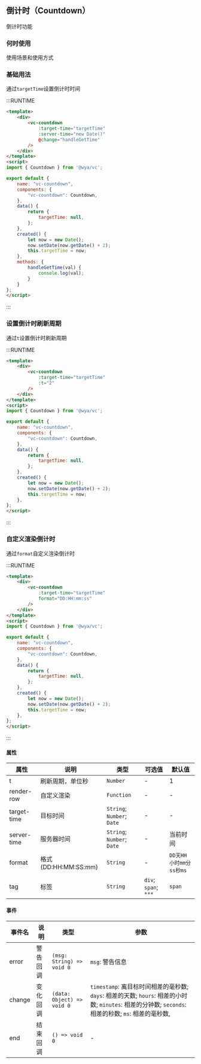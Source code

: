 ## 倒计时（Countdown）
倒计时功能

### 何时使用

使用场景和使用方式

### 基础用法
通过`targetTime`设置倒计时时间

:::RUNTIME
```html
<template>
	<div>
		<vc-countdown 
			:target-time="targetTime" 
			:server-time="new Date()"
			@change="handleGetTime"
		/> 
	</div>
</template>
<script>
import { Countdown } from '@wya/vc';

export default {
	name: "vc-countdown",
	components: {
		"vc-countdown": Countdown,	
	},
	data() {
		return {
			targetTime: null,
		};
	},
	created() {
		let now = new Date();
		now.setDate(now.getDate() + 2);
		this.targetTime = now;
	},
	methods: {
		handleGetTime(val) {
			console.log(val);
		}
	}
};
</script>
```
:::

### 设置倒计时刷新周期
通过`t`设置倒计时刷新周期

:::RUNTIME
```html
<template>
	<div>
		<vc-countdown 
			:target-time="targetTime" 
			:t="2"
		/> 
	</div>
</template>
<script>
import { Countdown } from '@wya/vc';

export default {
	name: "vc-countdown",
	components: {
		"vc-countdown": Countdown,	
	},
	data() {
		return {
			targetTime: null,
		};
	},
	created() {
		let now = new Date();
		now.setDate(now.getDate() + 2);
		this.targetTime = now;
	},
};
</script>
```
:::

### 自定义渲染倒计时
通过`format`自定义渲染倒计时

:::RUNTIME
```html
<template>
	<div>
		<vc-countdown 
			:target-time="targetTime" 
			format="DD:HH:mm:ss"
		/> 
	</div>
</template>
<script>
import { Countdown } from '@wya/vc';

export default {
	name: "vc-countdown",
	components: {
		"vc-countdown": Countdown,	
	},
	data() {
		return {
			targetTime: null,
		};
	},
	created() {
		let now = new Date();
		now.setDate(now.getDate() + 2);
		this.targetTime = now;
	},
};
</script>
```
:::

#### 属性

属性 | 说明 | 类型 | 可选值 | 默认值
---|---|---|---|---
t | 刷新周期，单位秒 | `Number`	| - | 1		
render-row | 自定义渲染 | `Function` | - | -
target-time	| 目标时间 | `String`;  `Number`;  `Date` | - | - 
server-time	| 服务器时间 | `String`;  `Number`;  `Date` | - | 当前时间	
format | 格式(DD:HH:MM:SS:mm) | `String` | - | `DD天HH小时mm分ss秒ms`
tag | 标签 | `String` | `div`; `span`; `***` | `span`


#### 事件

事件名 | 说明 | 类型 | 参数
---|---|---|---
error | 警告回调 | `(msg: String) => void 0` | `msg`: 警告信息
change | 变化回调 | `(data: Object) => void 0` | `timestamp`: 离目标时间相差的毫秒数; `days`: 相差的天数; `hours`: 相差的小时数; `minutes`: 相差的分钟数; `seconds`: 相差的秒数; `ms`: 相差的毫秒数,
end	| 结束回调 | `() => void 0` |	 -